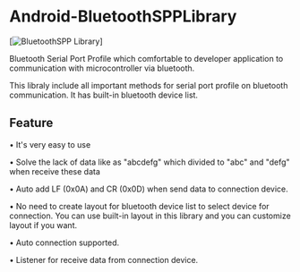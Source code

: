 Android-BluetoothSPPLibrary
===========================


[![BluetoothSPP Library](https://raw.githubusercontent.com/akexorcist/Android-BluetoothSPPLibrary/master/header.png)]


Bluetooth Serial Port Profile which comfortable to developer application to communication with microcontroller via bluetooth.

This libraly include all important methods for serial port profile on bluetooth communication. It has built-in bluetooth device list.



Feature
--------------

• It's very easy to use

• Solve the lack of data like as "abcdefg" which divided to "abc" and "defg" when receive these data

• Auto add LF (0x0A) and CR (0x0D) when send data to connection device.

• No need to create layout for bluetooth device list to select device for connection. You can use built-in layout in this library and you can customize layout if you want.

• Auto connection supported.

• Listener for receive data from connection device.





